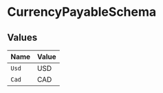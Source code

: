 # CurrencyPayableSchema


## Values

| Name  | Value |
| ----- | ----- |
| `Usd` | USD   |
| `Cad` | CAD   |
